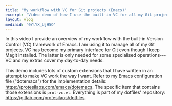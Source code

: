 ```yaml
---
title: "My workflow with VC for Git projects (Emacs)"
excerpt: 'Video demo of how I use the built-in VC for all my Git projects. This includes lots of my extras.'
layout: vlog
mediaid: '0YlYX_UjH5Q'
---
```


In this video I provide an overview of my workflow with the built-in
Version Control (VC) framework of Emacs.  I am using it to manage all of
my Git projects.  VC has become my primary interface for Git even though
I keep Magit installed.  The latter is only needed for some specialised
operations---VC and my extras cover my day-to-day needs.

This demo includes lots of custom extensions that I have written in an
attempt to make VC work the way I want.  Refer to my Emacs configuration
file ("dotemacs") for the implementation details:
<https://protesilaos.com/emacs/dotemacs>.  The specific item that contains
those extensions is `prot-vc.el`.  Everything is part of my dotfiles'
repository: <https://gitlab.com/protesilaos/dotfiles>.

